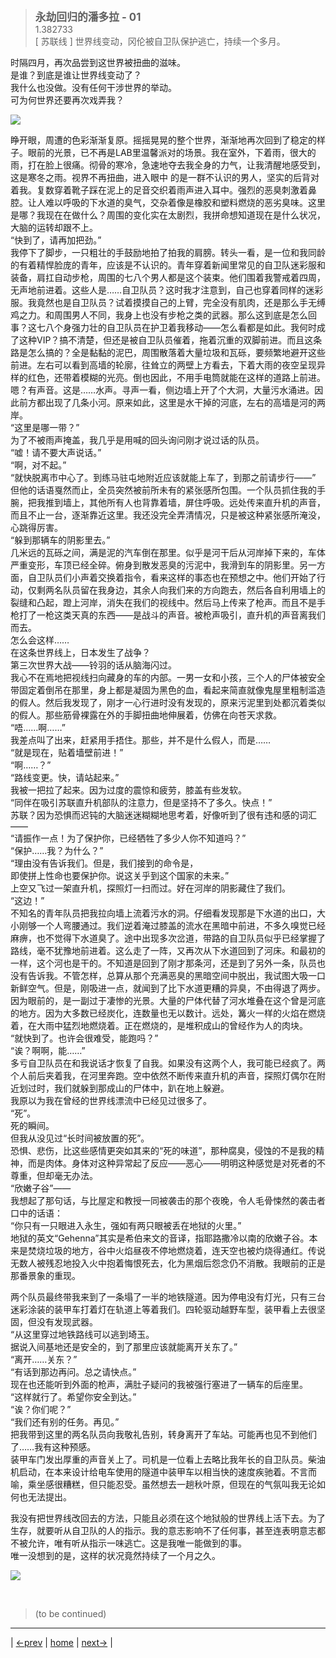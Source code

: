 > <big> **永劫回归的潘多拉 - 01** </big>  
> 1.382733  
> [ 苏联线 ] 世界线变动，冈伦被自卫队保护逃亡，持续一个多月。  

时隔四月，再次品尝到这世界被扭曲的滋味。  
是谁？到底是谁让世界线变动了？  
我什么也没做。没有任何干涉世界的举动。  
可为何世界还要再次戏弄我？  

![](../pics/0028-1.png)

睁开眼，周遭的色彩渐渐复原。摇摇晃晃的整个世界，渐渐地再次回到了稳定的样子。眼前的光景，已不再是LAB里温馨派对的场景。我在室外，下着雨，很大的雨，打在脸上很痛。彻骨的寒冷，急速地夺去我全身的力气，让我清醒地感受到，这是寒冬之雨。视界不再扭曲，进入眼中 的是一群不认识的男人，坚实的后背对着我。复数穿着靴子踩在泥上的足音交织着雨声进入耳中。强烈的恶臭刺激着鼻腔。让人难以呼吸的下水道的臭气，交杂着像是橡胶和塑料燃烧的恶劣臭味。这里是哪？我现在在做什么？周围的变化实在太剧烈，我拼命想知道现在是什么状况，大脑的运转却跟不上。  
“快到了，请再加把劲。”  
我停下了脚步，一只粗壮的手鼓励地拍了拍我的肩膀。转头一看，是一位和我同龄的有着精悍脸庞的青年，应该是不认识的。青年穿着新闻里常见的自卫队迷彩服和装备，肩扛自动步枪，周围的七八个男人都是这个装束。他们围着我警戒着四周，无声地前进着。这些人是……自卫队员？这时我才注意到，自己也穿着同样的迷彩服。我竟然也是自卫队员？试着摸摸自己的上臂，完全没有肌肉，还是那么手无缚鸡之力。和周围男人不同，我身上也没有步枪之类的武器。那么这到底是怎么回事？这七八个身强力壮的自卫队员在护卫着我移动——怎么看都是如此。我何时成了这种VIP？搞不清楚，但还是被自卫队员催着，拖着沉重的双脚前进。而且这条路是怎么搞的？全是黏黏的泥巴，周围散落着大量垃圾和瓦砾，要频繁地避开这些前进。左右可以看到高墙的轮廓，往耸立的两壁上方看去，下着大雨的夜空呈现异样的红色，还带着模糊的光亮。倒也因此，不用手电筒就能在这样的道路上前进。  
嗯？有声音。这是……水声。寻声一看，侧边墙上开了个大洞，大量污水涌进。因此前方都出现了几条小河。原来如此，这里是水干掉的河底，左右的高墙是河的两岸。  
“这里是哪一带？”  
为了不被雨声掩盖，我几乎是用喊的回头询问刚才说过话的队员。  
“嘘！请不要大声说话。”  
“啊，对不起。”  
“就快脱离市中心了。到练马驻屯地附近应该就能上车了，到那之前请步行——”  
但他的话语戛然而止，全员突然被前所未有的紧张感所包围。一个队员抓住我的手腕，把我推到墙上，其他所有人也背靠着墙，屏住呼吸。远处传来直升机的声音，而且不止一台，逐渐靠近这里。我还没完全弄清情况，只是被这种紧张感所淹没，心跳得厉害。  
“躲到那辆车的阴影里去。”  
几米远的瓦砾之间，满是泥的汽车倒在那里。似乎是河干后从河岸掉下来的，车体严重变形，车顶已经全碎。俯身到散发恶臭的污泥中，我滑到车的阴影里。另一方面，自卫队员们小声着交换着指令，看来这样的事态也在预想之中。他们开始了行动，仅剩两名队员留在我身边，其余人向我们来的方向跑去，然后各自利用墙上的裂缝和凸起，蹬上河岸，消失在我们的视线中。然后马上传来了枪声。而且不是手枪打了一枪这类天真的东西——是战斗的声音。被枪声吸引，直升机的声音离我们而去。  
怎么会这样……  
在这条世界线上，日本发生了战争？  
第三次世界大战——铃羽的话从脑海闪过。  
我心不在焉地把视线扫向藏身的车的内部。一男一女和小孩，三个人的尸体被安全带固定着倒吊在那里，身上都是凝固为黑色的血，看起来简直就像鬼屋里粗制滥造的假人。然后我发现了，刚才一心行进时没有发现的，原来污泥里到处都沉着类似的假人。那些筋骨裸露在外的手脚扭曲地伸展着，仿佛在向苍天求救。  
“唔……啊……”  
我差点叫了出来，赶紧用手捂住。那些，并不是什么假人，而是……  
“就是现在，贴着墙壁前进！”  
“啊……？”  
“路线变更。快，请站起来。”  
我被一把拉了起来。因为过度的震惊和疲劳，膝盖有些发软。  
“同伴在吸引苏联直升机部队的注意力，但是坚持不了多久。快点！”  
苏联？因为恐惧而迟钝的大脑迷迷糊糊地思考着，好像听到了很有违和感的词汇——  
“请振作一点！为了保护你，已经牺牲了多少人你不知道吗？”  
“保护……我？为什么？”  
“理由没有告诉我们。但是，我们接到的命令是，  
 即使拼上性命也要保护你。说这关乎到这个国家的未来。”  
上空又飞过一架直升机，探照灯一扫而过。好在河岸的阴影藏住了我们。  
“这边！”  
不知名的青年队员把我拉向墙上流着污水的洞。仔细看发现那是下水道的出口，大小刚够一个人弯腰通过。我们逆着淹过膝盖的流水在黑暗中前进，不多久嗅觉已经麻痹，也不觉得下水道臭了。途中出现多次岔道，带路的自卫队员似乎已经掌握了路线，毫不犹豫地前进着。这么走了一阵，又再次从下水道回到了河床。和最初的一样，这个河也是干的。不知道是回到了刚才那条河，还是到了另外一条，队员也没有告诉我。不管怎样，总算从那个充满恶臭的黑暗空间中脱出，我试图大吸一口新鲜空气。但是，刚吸进一点，就闻到了比下水道更糟的异臭，不由得退了两步。因为眼前的，是一副过于凄惨的光景。大量的尸体代替了河水堆叠在这个曾是河底的地方。因为大多数已经炭化，连数量也无以数计。远处，篝火一样的火焰在燃烧着，在大雨中猛烈地燃烧着。正在燃烧的，是堆积成山的曾经作为人的肉块。  
“就快到了。也许会很难受，能跑吗？”  
“诶？啊啊，能……”  
多亏自卫队员在和我说话才恢复了自我。如果没有这两个人，我可能已经疯了。两个人前后夹着我，在河里奔跑。空中依然不断传来直升机的声音，探照灯偶尔在附近划过时，我们就躲到那成山的尸体中，趴在地上躲避。  
我原以为我在曾经的世界线漂流中已经见过很多了。  
“死”。  
死的瞬间。  
但我从没见过“长时间被放置的死”。  
恐惧、悲伤，比这些感情更突如其来的“死的味道”，那种腐臭，侵蚀的不是我的精神，而是肉体。身体对这种异常起了反应——恶心——明明这种感觉是对死者的不尊重，但却毫无办法。  
“欣嫩子谷”——  
我想起了那句话，与比屋定和教授一同被袭击的那个夜晚，令人毛骨悚然的袭击者口中的话语：  
“你只有一只眼进入永生，强如有两只眼被丢在地狱的火里。”  
地狱的英文“Gehenna”其实是希伯来文的音译，指耶路撒冷以南的欣嫩子谷。本来是焚烧垃圾的地方，谷中火焰昼夜不停地燃烧着，连天空也被灼烧得通红。传说无数人被残忍地投入火中抱着悔恨死去，化为黑烟后怨念仍不消散。我眼前的正是那番景象的重现。  

两个队员最终带我来到了一条塌了一半的地铁隧道。因为停电没有灯光，只有三台迷彩涂装的装甲车打着灯在轨道上等着我们。四轮驱动越野车型，装甲看上去很坚固，但没有发现武器。  
“从这里穿过地铁路线可以逃到埼玉。  
 据说入间基地还是安全的，到了那里应该就能离开关东了。”  
“离开……关东？”  
“有话到那边再问。总之请快点。”  
现在也还能听到外面的枪声，满肚子疑问的我被强行塞进了一辆车的后座里。  
“这样就行了。希望你安全到达。”  
“诶？你们呢？”  
“我们还有别的任务。再见。”  
把我带到这里的两名队员向我敬礼告别，转身离开了车站。可能再也见不到他们了……我有这种预感。  
装甲车门发出厚重的声音关上了。司机是一位看上去略比我年长的自卫队员。柴油机启动，在本来设计给电车使用的隧道中装甲车以相当快的速度疾驰着。不言而喻，乘坐感很糟糕，但只能忍受。虽然想去一趟秋叶原，但现在的气氛叫我无论如何也无法提出。  

我没有把世界线改回去的方法，只能且必须在这个地狱般的世界线上活下去。为了生存，就要听从自卫队的人的指示。我的意志影响不了任何事，甚至连表明意志都不被允许，唯有听从指示一味逃亡。这是我唯一能做到的事。  
唯一没想到的是，这样的状况竟然持续了一个月之久。  

![](../pics/0028-2.png)


<br/>

> (to be continued)
---

| [←prev](./0027) | [home](../../) | [next→](./0029) |
